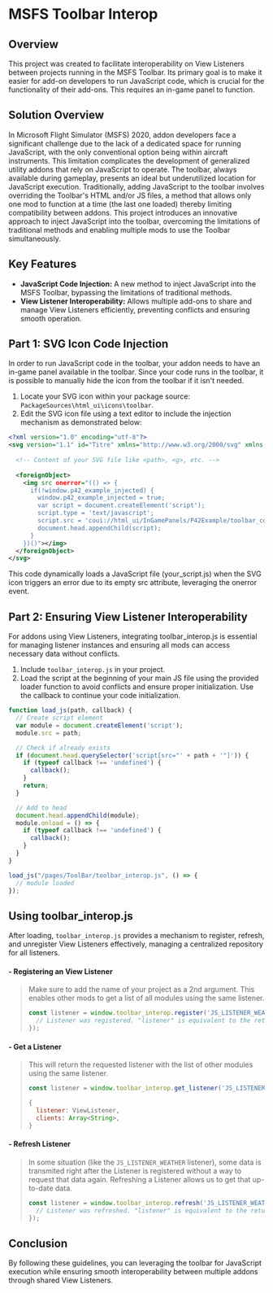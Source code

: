 # MSFS Toolbar Interop

## Overview
This project was created to facilitate interoperability on View Listeners between projects running in the MSFS Toolbar. Its primary goal is to make it easier for add-on developers to run JavaScript code, which is crucial for the functionality of their add-ons. This requires an in-game panel to function.

## Solution Overview
In Microsoft Flight Simulator (MSFS) 2020, addon developers face a significant challenge due to the lack of a dedicated space for running JavaScript, with the only conventional option being within aircraft instruments. This limitation complicates the development of generalized utility addons that rely on JavaScript to operate. The toolbar, always available during gameplay, presents an ideal but underutilized location for JavaScript execution. Traditionally, adding JavaScript to the toolbar involves overriding the Toolbar's HTML and/or JS files, a method that allows only one mod to function at a time (the last one loaded) thereby limiting compatibility between addons. This project introduces an innovative approach to inject JavaScript into the toolbar, overcoming the limitations of traditional methods and enabling multiple mods to use the Toolbar simultaneously.

## Key Features
- **JavaScript Code Injection:** A new method to inject JavaScript into the MSFS Toolbar, bypassing the limitations of traditional methods.  
- **View Listener Interoperability:** Allows multiple add-ons to share and manage View Listeners efficiently, preventing conflicts and ensuring smooth operation.

## Part 1: SVG Icon Code Injection
In order to run JavaScript code in the toolbar, your addon needs to have an in-game panel available in the toolbar. Since your code runs in the toolbar, it is possible to manually hide the icon from the toolbar if it isn't needed.

 1. Locate your SVG icon within your package source: `PackageSources\html_ui\icons\toolbar`.
 2. Edit the SVG icon file using a text editor to include the injection mechanism as demonstrated below:
```xml
<?xml version="1.0" encoding="utf-8"?>
<svg version="1.1" id="Titre" xmlns="http://www.w3.org/2000/svg" xmlns:xlink="http://www.w3.org/1999/xlink" x="0px" y="0px" width="64px" height="64px" viewBox="0 0 64 64" style="enable-background:new 0 0 64 64;" xml:space="preserve">
  
  <!-- Content of your SVG file like <path>, <g>, etc. -->
    
  <foreignObject>
    <img src onerror="(() => {
      if(!window.p42_example_injected) {
        window.p42_example_injected = true;
        var script = document.createElement('script');
        script.type = 'text/javascript';
        script.src = 'coui://html_ui/InGamePanels/P42Example/toolbar_content/your_script.js';
        document.head.appendChild(script);
      }
    })()"></img>
  </foreignObject>
</svg>
```
This code dynamically loads a JavaScript file (your_script.js) when the SVG icon triggers an error due to its empty src attribute, leveraging the onerror event.

## Part 2: Ensuring View Listener Interoperability
For addons using View Listeners, integrating toolbar_interop.js is essential for managing listener instances and ensuring all mods can access necessary data without conflicts.

1. Include `toolbar_interop.js` in your project.
2. Load the script at the beginning of your main JS file using the provided loader function to avoid conflicts and ensure proper initialization. Use the callback to continue your code initialization.
```js
function load_js(path, callback) {
  // Create script element
  var module = document.createElement('script');
  module.src = path;

  // Check if already exists
  if (document.head.querySelector('script[src="' + path + '"]')) {
    if (typeof callback !== 'undefined') {
      callback();
    }
    return;
  }

  // Add to head
  document.head.appendChild(module);
  module.onload = () => {
    if (typeof callback !== 'undefined') {
      callback();
    }
  }
}
```
```js
load_js("/pages/ToolBar/toolbar_interop.js", () => {
  // module loaded
});
```

## Using toolbar_interop.js
After loading, `toolbar_interop.js` provides a mechanism to register, refresh, and unregister View Listeners effectively, managing a centralized repository for all listeners.

#### - Registering an View Listener
> Make sure to add the name of your project as a 2nd argument. This enables other mods to get a list of all modules using the same listener.
> ```js
> const listener = window.toolbar_interop.register('JS_LISTENER_WEATHER', 'SimFX', (listener) => {
>   // Listener was registered. "listener" is equivalent to the return of get_listener
> });
> ```

#### - Get a Listener
> This will return the requested listener with the list of other modules using the same listener.
> ```js
> const listener = window.toolbar_interop.get_listener('JS_LISTENER_WEATHER');
> ```
> ```js
> {
>   listener: ViewListener,
>   clients: Array<String>,
> }
> ```

#### - Refresh Listener
> In some situation (like the `JS_LISTENER_WEATHER` listener), some data is transmited right after the Listener is registered without a way to request that data again. Refreshing a Listener allows us to get that up-to-date data.
> ```js
> const listener = window.toolbar_interop.refresh('JS_LISTENER_WEATHER', (listener) => {
>   // Listener was refreshed. "listener" is equivalent to the return of get_listener 
> });
> ```

## Conclusion
By following these guidelines, you can leveraging the toolbar for JavaScript execution while ensuring smooth interoperability between multiple addons through shared View Listeners.
